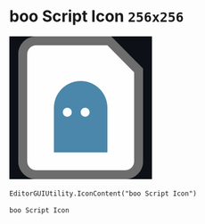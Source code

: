 # boo Script Icon `256x256`
<img src="/img/boo%20Script%20Icon.png" width=256 height=256>

``` CSharp
EditorGUIUtility.IconContent("boo Script Icon")
```
```
boo Script Icon
```
